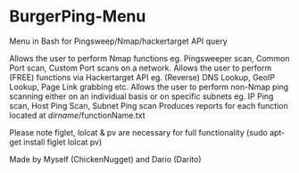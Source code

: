 # BurgerPing-Menu
Menu in Bash for Pingsweep/Nmap/hackertarget API query

Allows the user to perform Nmap functions eg. Pingsweeper scan, Common Port scan, Custom Port scans on a network.
Allows the user to perform (FREE) functions via Hackertarget API eg. (Reverse) DNS Lookup, GeoIP Lookup, Page Link grabbing etc.
Allows the user to perform non-Nmap ping scanning either on an individual basis or on specific subnets eg. IP Ping scan, Host Ping Scan, Subnet Ping scan
Produces reports for each function located at $dirname/$functionName.txt

Please note figlet, lolcat & pv are necessary for full functionality 
  (sudo apt-get install figlet lolcat pv)
  
Made by Myself (ChickenNugget) and Dario (Darito)
